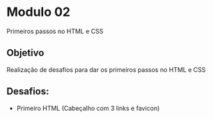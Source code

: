 # Modulo 02
Primeiros passos no HTML e CSS

## Objetivo
Realização de desafios para dar os primeiros passos no HTML e CSS

## Desafios:
- Primeiro HTML (Cabeçalho com 3 links e favicon)